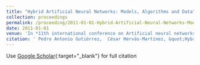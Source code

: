 ```yaml
---
title: "Hybrid Artificial Neural Networks: Models, Algorithms and Data"
collection: proceedings
permalink: /proceeding/2011-01-01-Hybrid-Artificial-Neural-Networks-Models-Algorithms-and-Data
date: 2011-01-01
venue: 'In *11th international conference on Artificial neural networks IWANN&apos;11*'
citation: ' Pedro Antonio Gutiérrez,  César Hervás-Martínez, &quot;Hybrid Artificial Neural Networks: Models, Algorithms and Data.&quot; In *11th international conference on Artificial neural networks IWANN&amp;apos;11*, Vol.II, 2011, pp.177-184.'
---
```

Use [Google Scholar](https://scholar.google.com/scholar?q=Hybrid+Artificial+Neural+Networks:+Models,+Algorithms+and+Data){:target="_blank"} for full citation